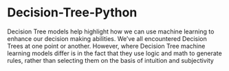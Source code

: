 # Decision-Tree-Python

Decision Tree models help highlight how we can use machine learning to enhance our decision making abilities. We’ve all encountered Decision Trees at one point or another. However, where Decision Tree machine learning models differ is in the fact that they use logic and math to generate rules, rather than selecting them on the basis of intuition and subjectivity

